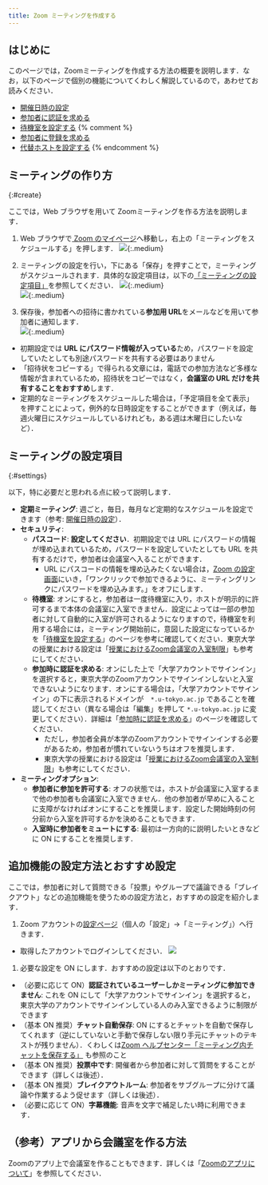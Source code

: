 ```yaml
---
title: Zoom ミーティングを作成する
---
```


## はじめに
このページでは，Zoomミーティングを作成する方法の概要を説明します．なお，以下のページで個別の機能についてくわしく解説しているので，あわせてお読みください．

- [開催日時の設定](date_and_time/)
- [参加者に認証を求める](auth/)
- [待機室を設定する](waiting_room/)
{% comment %}
- [参加者に登録を求める](registration/)
- [代替ホストを設定する](alternative_host/)
{% endcomment %}

## ミーティングの作り方
{:#create}

ここでは，Web ブラウザを用いて Zoomミーティングを作る方法を説明します．  

1. Web ブラウザで<a href="https://zoom.us/profile" target="_blank"> Zoom のマイページ</a>へ移動し，右上の「ミーティングをスケジュールする」を押します． 
![](1.png){:.medium}  

2. ミーティングの設定を行い，下にある「保存」を押すことで，ミーティングがスケジュールされます．具体的な設定項目は，以下の[「ミーティングの設定項目」](#settings)を参照してください．
![](2.png){:.medium}  
![](3.png){:.medium}  

3. 保存後，参加者への招待に書かれている**参加用 URL**をメールなどを用いて参加者に通知します．  
![](4.png){:.medium}  
  * 初期設定では **URL にパスワード情報が入っている**ため，パスワードを設定していたとしても別途パスワードを共有する必要はありません
  * 「招待状をコピーする」で得られる文章には，電話での参加方法など多様な情報が含まれているため，招待状をコピーではなく，**会議室の URL だけを共有することをおすすめ**します．  
  * 定期的なミーティングをスケジュールした場合は，「予定項目を全て表示」を押すことによって，例外的な日時設定をすることができます（例えば，毎週火曜日にスケジュールしているけれども，ある週は木曜日にしたいなど）．

## ミーティングの設定項目
{:#settings}

以下，特に必要だと思われる点に絞って説明します．  

  * **定期ミーティング**: 週ごと，毎日，毎月など定期的なスケジュールを設定できます（参考: [開催日時の設定](date_and_time/)）．
  * **セキュリティ**: 
    * **パスコード**: **設定してください**．初期設定では URL にパスワードの情報が埋め込まれているため，パスワードを設定していたとしても URL を共有するだけで，参加者は会議室へ入ることができます．
      * URL にパスコードの情報を埋め込みたくない場合は，[Zoom の設定画面](https://zoom.us/profile/setting)にいき，「ワンクリックで参加できるように、ミーティングリンクにパスワードを埋め込みます。」をオフにします．
    * **待機室**: オンにすると，参加者は一度待機室に入り，ホストが明示的に許可するまで本体の会議室に入室できません．設定によっては一部の参加者に対して自動的に入室が許可されるようになりますので，待機室を利用する場合には，ミーティング開始前に，意図した設定になっているかを「[待機室を設定する](waiting_room/)」のページを参考に確認してください．東京大学の授業における設定は「[授業におけるZoom会議室の入室制限](/faculty_members/zoom_access_control)」も参考にしてください．
    * **参加時に認証を求める**: オンにした上で「大学アカウントでサインイン」を選択すると，東京大学のZoomアカウントでサインインしないと入室できないようになります．オンにする場合は，「大学アカウントでサインイン」の下に表示されるドメインが　`*.u-tokyo.ac.jp` であることを確認してください（異なる場合は「編集」を押して `*.u-tokyo.ac.jp` に変更してください）．詳細は「[参加時に認証を求める](auth/)」のページを確認してください．
      * ただし，参加者全員が本学のZoomアカウントでサインインする必要があるため，参加者が慣れていないうちはオフを推奨します．
      * 東京大学の授業における設定は「[授業におけるZoom会議室の入室制限](/faculty_members/zoom_access_control)」も参考にしてください．
* **ミーティングオプション**:  
  * **参加者に参加を許可する**: オフの状態では，ホストが会議室に入室するまで他の参加者も会議室に入室できません．他の参加者が早めに入ることに支障がなければオンにすることを推奨します．設定した開始時刻の何分前から入室を許可するかを決めることもできます．
  * **入室時に参加者をミュートにする**: 最初は一方向的に説明したいときなどに ON にすることを推奨します． 

## 追加機能の設定方法とおすすめ設定
ここでは，参加者に対して質問できる「投票」やグループで議論できる「ブレイクアウト」などの追加機能を使うための設定方法と，おすすめの設定を紹介します．
 
1. Zoom アカウントの<a href="https://zoom.us/profile/setting" target="_blank">設定ページ</a>（個人の「設定」→「ミーティング」）へ行きます．
  * 取得したアカウントでログインしてください．
  ![](/zoom/usage/zoom_host_setting.png)  
 
1. 必要な設定を ON にします．おすすめの設定は以下のとおりです．
  * （必要に応じて ON）**認証されているユーザーしかミーティングに参加できません**: これを ON にして「大学アカウントでサインイン」を選択すると，東京大学のアカウントでサインインしている人のみ入室できるように制限ができます
  * （基本 ON 推奨）**チャット自動保存**: ON にするとチャットを自動で保存してくれます（逆にしていないと手動で保存しない限り手元にチャットのテキストが残りません）．くわしくは<a href="https://support.zoom.us/hc/ja/articles/115004792763-%E3%83%9F%E3%83%BC%E3%83%86%E3%82%A3%E3%83%B3%E3%82%B0%E5%86%85%E3%83%81%E3%83%A3%E3%83%83%E3%83%88%E3%82%92%E4%BF%9D%E5%AD%98%E3%81%99%E3%82%8B" target="_blank">Zoom ヘルプセンター「ミーティング内チャットを保存する」</a> も参照のこと
  * （基本 ON 推奨）**投票中です**: 開催者から参加者に対して質問をすることができます（詳しくは後述）．
  * （基本 ON 推奨）**ブレイクアウトルーム**: 参加者をサブグループに分けて議論や作業するよう促せます（詳しくは後述）．
  * （必要に応じて ON）**字幕機能**: 音声を文字で補足したい時に利用できます．

## （参考）アプリから会議室を作る方法

Zoomのアプリ上で会議室を作ることもできます．詳しくは「[Zoomのアプリについて](/zoom/misc/app)」を参照してください．